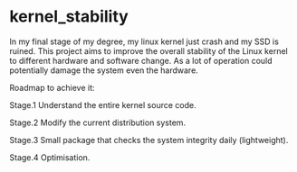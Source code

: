 # kernel_stability
In my final stage of my degree, my linux kernel just crash and my SSD is ruined. This project aims to improve the overall stability of the Linux kernel to different hardware and software change. As a lot of operation could potentially damage the system even the hardware. 

Roadmap to achieve it:

Stage.1 Understand the entire kernel source code.

Stage.2 Modify the current distribution system.

Stage.3 Small package that checks the system integrity daily (lightweight).

Stage.4 Optimisation.
